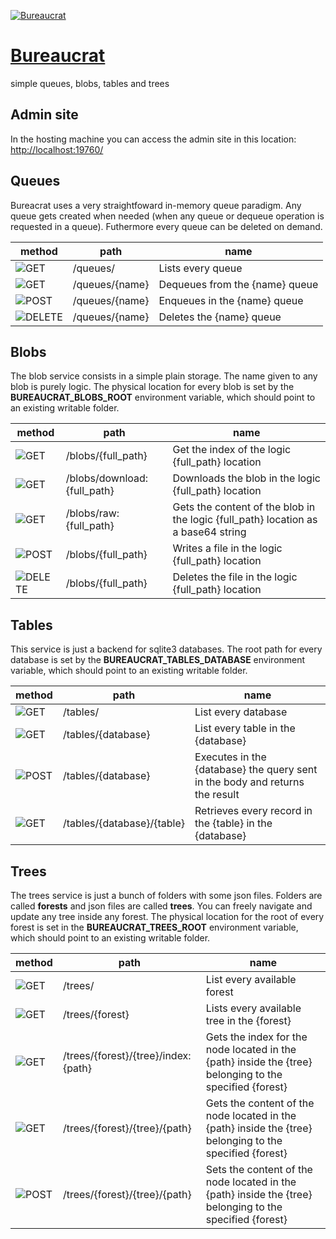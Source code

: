 
[![Bureaucrat](https://github.com/LostSavannah/bureaucrat/actions/workflows/nocturne_build.yml/badge.svg?branch=main)](https://github.com/LostSavannah/bureaucrat/actions/workflows/)

# [Bureaucrat](https://github.com/LostSavannah/bureaucrat)
simple queues, blobs, tables and trees
## Admin site
In the hosting machine you can access the admin site in this location: [http://localhost:19760/](http://localhost:19760/)

## Queues
Bureacrat uses a very straightfoward in-memory queue paradigm. Any queue gets created when needed (when any queue or dequeue operation is requested in a queue). Futhermore every queue can be deleted on demand. 

|method|path|name|
|---|---|---|
|![GET](https://img.shields.io/badge/-GET-blue.svg)|/queues/|Lists every queue|
|![GET](https://img.shields.io/badge/-GET-blue.svg)|/queues/{name}|Dequeues from the {name} queue|
|![POST](https://img.shields.io/badge/-POST-green.svg)|/queues/{name}|Enqueues in the {name} queue|
|![DELETE](https://img.shields.io/badge/-DELETE-red.svg)|/queues/{name}|Deletes the {name} queue|

## Blobs
The blob service consists in a simple plain storage. The name given to any blob is purely logic. The physical location for every blob is set by the <strong>BUREAUCRAT_BLOBS_ROOT</strong> environment variable, which should point to an existing writable folder. 

|method|path|name|
|---|---|---|
|![GET](https://img.shields.io/badge/-GET-blue.svg)|/blobs/{full_path}|Get the index of the logic {full_path} location|
|![GET](https://img.shields.io/badge/-GET-blue.svg)|/blobs/download:{full_path}|Downloads the blob in the logic {full_path} location|
|![GET](https://img.shields.io/badge/-GET-blue.svg)|/blobs/raw:{full_path}|Gets the content of the blob in the logic {full_path} location as a base64 string|
|![POST](https://img.shields.io/badge/-POST-green.svg)|/blobs/{full_path}|Writes a file in the logic {full_path} location|
|![DELETE](https://img.shields.io/badge/-DELETE-red.svg)|/blobs/{full_path}|Deletes the file in the logic {full_path} location|

## Tables
This service is just a backend for sqlite3 databases. The root path for every database is set by the <strong>BUREAUCRAT_TABLES_DATABASE</strong> environment variable, which should point to an existing writable folder. 

|method|path|name|
|---|---|---|
|![GET](https://img.shields.io/badge/-GET-blue.svg)|/tables/|List every database|
|![GET](https://img.shields.io/badge/-GET-blue.svg)|/tables/{database}|List every table in the {database}|
|![POST](https://img.shields.io/badge/-POST-green.svg)|/tables/{database}|Executes in the {database} the query sent in the body and returns the result|
|![GET](https://img.shields.io/badge/-GET-blue.svg)|/tables/{database}/{table}|Retrieves every record in the {table} in the {database}|

## Trees
The trees service is just a bunch of folders with some json files. Folders are called <strong>forests</strong> and json files are called <strong>trees</strong>. You can freely navigate and update any tree inside any forest. The physical location for the root of every forest is set in the <strong>BUREAUCRAT_TREES_ROOT</strong> environment variable, which should point to an existing writable folder. 

|method|path|name|
|---|---|---|
|![GET](https://img.shields.io/badge/-GET-blue.svg)|/trees/|List every available forest|
|![GET](https://img.shields.io/badge/-GET-blue.svg)|/trees/{forest}|Lists every available tree in the {forest}|
|![GET](https://img.shields.io/badge/-GET-blue.svg)|/trees/{forest}/{tree}/index:{path}|Gets the index for the node located in the {path} inside the {tree} belonging to the specified {forest}|
|![GET](https://img.shields.io/badge/-GET-blue.svg)|/trees/{forest}/{tree}/{path}|Gets the content of the node located in the {path} inside the {tree} belonging to the specified {forest}|
|![POST](https://img.shields.io/badge/-POST-green.svg)|/trees/{forest}/{tree}/{path}|Sets the content of the node located in the {path} inside the {tree} belonging to the specified {forest}|

